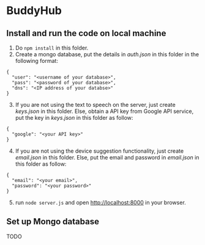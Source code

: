 # BuddyHub
## Install and run the code on local machine

1. Do `npm install` in this folder.
2. Create a mongo database, put the details in *auth.json* in this folder in the following format:
  ```
  {
    "user": "<username of your database>",
    "pass": "<password of your database>",
    "dns": "<IP address of your databse>"
  }
  ```
3. If you are not using the text to speech on the server, just create *keys.json* in this folder. Else, obtain a API key from Google API service, put the key in *keys.json* in this folder as follow:
  ```
  {
    "google": "<your API key>"
  }
  ```
4. If you are not using the device suggestion functionality, just create *email.json* in this folder. Else, put the email and password in *email.json* in this folder as follow:
  ```
  {
    "email": "<your email>",
    "password": "<your password>"
  }
  ```
5. run `node server.js` and open [http://localhost:8000](http://localhost:8000) in your browser.

## Set up Mongo database
TODO
